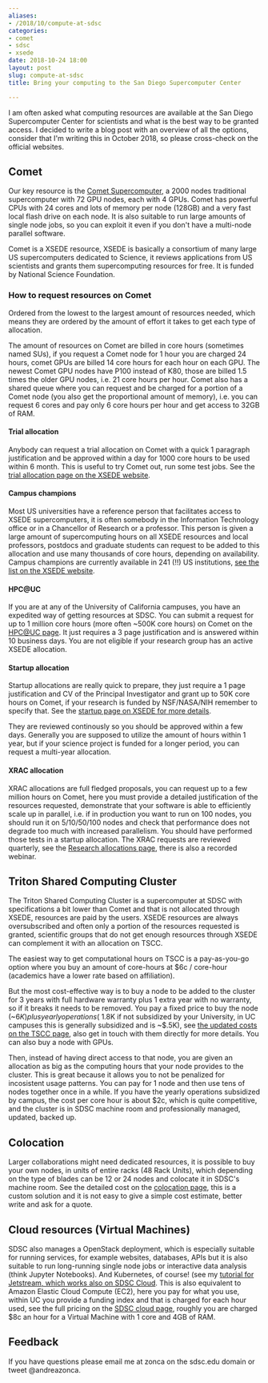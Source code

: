 ```yaml
---
aliases:
- /2018/10/compute-at-sdsc
categories:
- comet
- sdsc
- xsede
date: 2018-10-24 18:00
layout: post
slug: compute-at-sdsc
title: Bring your computing to the San Diego Supercomputer Center

---
```


I am often asked what computing resources are available at the San Diego Supercomputer Center for scientists and what is the best way to be granted access. I decided to write a blog post with an overview of all the options, consider that I'm writing this in October 2018, so please cross-check on the official websites.

## Comet

Our key resource is the [Comet Supercomputer](http://www.sdsc.edu/support/user_guides/comet.html), a 2000 nodes traditional supercomputer with 72 GPU nodes, each with 4 GPUs.
Comet has powerful CPUs with 24 cores and lots of memory per node (128GB) and a very fast local flash drive on each node.
It is also suitable to run large amounts of single node jobs, so you can exploit it even if you don't have a multi-node parallel software.

Comet is a XSEDE resource, XSEDE is basically a consortium of many large US supercomputers dedicated to Science,  it reviews applications from US scientists and grants them supercomputing resources for free. It is funded by National Science Foundation.

### How to request resources on Comet

Ordered from the lowest to the largest amount of resources needed, which means they are ordered by the amount of effort it takes to get each type of allocation.

The amount of resources on Comet are billed in core hours (sometimes named SUs), if you request a Comet node for 1 hour you are charged 24 hours, comet GPUs are billed 14 core hours for each hour on each GPU. The newest Comet GPU nodes have P100 instead of K80, those are billed 1.5 times the older GPU nodes, i.e. 21 core hours per hour.
Comet also has a shared queue where you can request and be charged for a portion of a Comet node (you also get the proportional amount of memory), i.e. you can request 6 cores and pay only 6 core hours per hour and get access to 32GB of RAM.

#### Trial allocation

Anybody can request a trial allocation on Comet with a quick 1 paragraph justification and be approved within a day for 1000 core hours to be used within 6 month. This is useful to try Comet out, run some test jobs. See the [trial allocation page on the XSEDE website](https://portal.xsede.org/allocations/startup#trial).

#### Campus champions

Most US universities have a reference person that facilitates access to XSEDE supercomputers, it is often somebody in the Information Technology office or in a Chancellor of Research or a professor. This person is given a large amount of supercomputing hours on all XSEDE resources and local professors, postdocs and graduate students can request to be added to this allocation and use many thousands of core hours, depending on availability.
Campus champions are currently available in 241 (!!) US institutions, [see the list on the XSEDE website](https://www.xsede.org/web/site/community-engagement/campus-champions/current).

#### HPC@UC

If you are at any of the University of California campuses, you have an expedited way of getting resources at SDSC.
You can submit a request for up to 1 million core hours (more often ~500K core hours) on Comet on the [HPC@UC page](http://www.sdsc.edu/collaborate/hpc_at_uc.html). It just requires a 3 page justification and is answered within 10 business days. You are not eligible if your research group has an active XSEDE allocation.

#### Startup allocation

Startup allocations are really quick to prepare, they just require a 1 page justification and CV of the Principal Investigator and grant up to 50K core hours on Comet, if your research is funded by NSF/NASA/NIH remember to specify that. See the [startup page on XSEDE for more details](https://portal.xsede.org/allocations/startup).

They are reviewed continously so you should be approved within a few days. Generally you are supposed to utilize the amount of hours within 1 year, but if your science project is funded for a longer period, you can request a multi-year allocation.

#### XRAC allocation

XRAC allocations are full fledged proposals, you can request up to a few million hours on Comet, here you must provide a detailed justification of the resources requested, demonstrate that your software is able to efficiently scale up in parallel, i.e. if in production you want to run on 100 nodes, you should run it on 5/10/50/100 nodes and check that performance does not degrade too much with increased parallelism.
You should have performed those tests in a startup allocation.
The XRAC requests are reviewed quarterly, see the [Research allocations page](https://portal.xsede.org/allocations/research), there is also a recorded webinar.

## Triton Shared Computing Cluster

The Triton Shared Computing Cluster is a supercomputer at SDSC with specifications a bit lower than Comet and that is not allocated through XSEDE, resources are paid by the users. XSEDE resources are always oversubscribed and often only a portion of the resources requested is granted, scientific groups that do not get enough resources through XSEDE can complement it with an allocation on TSCC.

The easiest way to get computational hours on TSCC is a pay-as-you-go option where you buy an amount of core-hours at $6c / core-hour (academics have a lower rate based on affiliation).

But the most cost-effective way is to buy a node to be added to the cluster  for 3 years with full hardware warranty plus 1 extra year with no warranty, so if it breaks it needs to be removed.
You pay a fixed price to buy the node (~$6K) plus yearly operations (~$1.8K if not subsidized by your University, in UC campuses this is generally subsidized and is ~$.5K), see [the updated costs on the TSCC page](http://www.sdsc.edu/services/hpc/tscc-purchase.html), also get in touch with them directly for more details.  You can also buy a node with GPUs.

Then, instead of having direct access to that node, you are given an allocation as big as the computing hours that your node provides to the cluster. This is great because it allows you to not be penalized for incosistent usage patterns. You can pay for 1 node and then use tens of nodes together once in a while. If you have the yearly operations subsidized by campus, the cost per core hour is about $2c, which is quite competitive, and the cluster is in SDSC machine room and professionally managed, updated, backed up.

## Colocation

Larger collaborations might need dedicated resources, it is possible to buy your own nodes, in units of entire racks (48 Rack Units), which depending on the type of blades can be 12 or 24 nodes and colocate it in SDSC's machine room. See the detailed cost on the [colocation page](http://www.sdsc.edu/services/it/colocation.html), this is a custom solution and it is not easy to give a simple cost estimate, better write and ask for a quote.

## Cloud resources (Virtual Machines)

SDSC also manages a OpenStack deployment, which is especially suitable for running services, for example websites, databases, APIs but it is also suitable to run long-running single node jobs or interactive data analysis (think Jupyter Notebooks). And Kubernetes, of course! (see my [tutorial for Jetstream, which works also on SDSC Cloud](https://zonca.github.io/2018/09/kubernetes-jetstream-kubespray.html).
This is also equivalent to Amazon Elastic Cloud Compute (EC2), here you pay for what you use, within UC you provide a funding index and that is charged for each hour used, see the full pricing on the [SDSC cloud page](http://www.sdsc.edu/services/it/cloud.html), roughly you are charged $8c an hour for a Virtual Machine with 1 core and 4GB of RAM.

## Feedback

If you have questions please email me at zonca on the sdsc.edu domain or tweet @andreazonca.
